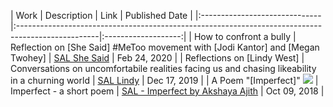 
| Work                          | Description                                                                      | Link            | Published Date      |
|:------------------------------|:--------------------------------------------------------------------------------------------------|:-------------------:|
| How to confront a bully       |  Reflection on [She Said] #MeToo movement with [Jodi Kantor] and [Megan Twohey]      |     [SAL She Said](https://lectures.org/2020/02/24/how-to-confront-a-bully-a-wits-student-reflects-on-she-said/)           | Feb 24, 2020        |
| Reflections on [Lindy West]       |  Conversations on uncomfortabile realities facing us and chasing likeability in a churning world      |     [SAL Lindy](https://lectures.org/2019/12/17/a-wits-student-reflects-on-lindy-west//)           | Dec 17, 2019        |
| A Poem "[Imperfect]" ![](http://twitter.com/home?status=TimeTurner%20Today%3BSeattle%20Arts%20&%20Lectures%20/%20%26%238220%3BImperfect%2C%26%238221%3B+by+Akshaya+Ajith%20https://lectures.org/2018/10/09/imperfect-by-akshaya-ajith/)  | Imperfect - a short poem |  [SAL - Imperfect by Akshaya Ajith](https://lectures.org/2018/10/09/imperfect-by-akshaya-ajith/) | Oct 09, 2018 |


<script type="module">
  document.querySelectorAll('a[href="#_search-input"]').forEach(el => {
    if (!el.dataset.done) {
      el.addEventListener('click', () => document.getElementById('_search-input').focus());
      el.dataset.done = '';
    }
  });
</script>
